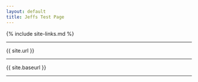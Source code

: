 ```yaml
---
layout: default
title: Jeffs Test Page
---
```

{% include site-links.md %}

<hr/>
{{ site.url }}
<hr/>
{{ site.baseurl }}
<hr/>
